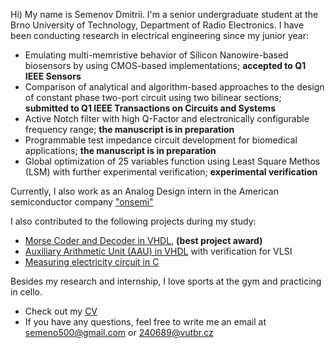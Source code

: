 Hi) My name is Semenov Dmitrii. I'm a senior undergraduate student at the Brno University of Technology, Department of Radio Electronics. I have been conducting research in electrical engineering since my junior year:
* Emulating multi-memristive behavior of Silicon Nanowire-based biosensors by using CMOS-based implementations; __accepted to Q1 IEEE Sensors__
* Comparison of analytical and algorithm-based approaches to the design of constant phase two-port circuit using two bilinear sections; __submitted to Q1 IEEE Transactions on Circuits and Systems__
* Active Notch filter with high Q-Factor and electronically configurable frequency range; __the manuscript is in preparation__
* Programmable test impedance circuit development for biomedical applications; __the manuscript is in preparation__
* Global optimization of 25 variables function using Least Square Methos (LSM) with further experimental verification; __experimental verification__

Currently, I also work as an Analog Design intern in the American semiconductor company ["onsemi"](https://www.onsemi.com)

I also contributed to the following projects during my study:
* [Morse Coder and Decoder in VHDL](https://github.com/dmitrii-semenov/morse-coder-decoder), __(best project award)__
* [Auxiliary Arithmetic Unit (AAU) in VHDL](https://github.com/dmitrii-semenov/VHDL-VLSI) with verification for VLSI
* [Measuring electricity circuit in C](https://github.com/dmitrii-semenov/measuring_electricity)

Besides my research and internship, I love sports at the gym and practicing in cello. 

* Check out my [CV](https://github.com/dmitrii-semenov/dmitrii-semenov/blob/main/CV.pdf)
* If you have any questions, feel free to write me an email at semeno500@gmail.com or 240689@vutbr.cz
